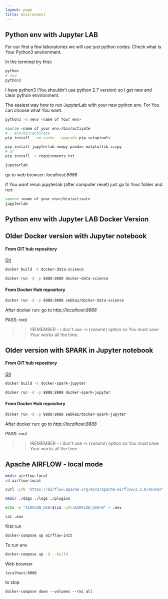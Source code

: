 ```yaml
---
layout: page
title: Environment
---
```


## Python env with Jupyter LAB

For our first a few laboratories we will use just python codes. 
Check what is Your Python3 environment. 

In the terminal try first:
```bash
python
# and
python3
```

I have python3 (You shouldn't use python 2.7 version) so i get new and clear python environment.


The easiest way how to run JupyterLab with your new python env. 
For _<name of Your env>_ You can choose what You want. 

```bash
python3 -m venv <name of Your env>

source <name of your env>/bin/activate
# . env/bin/activate
pip install --no-cache --upgrade pip setuptools

pip install jupyterlab numpy pandas matplotlib scipy
# or
pip install -r requirements.txt

jupyterlab
```
go to web browser: _localhost:8888_

If You want rerun jupyterlab (after computer reset) just go to Your folder and run: 

```bash
source <name of your env>/bin/activate
jupyterlab
```


## Python env with Jupyter LAB Docker Version


## Older Docker version with Jupyter notebook

#### From GIT hub repository
[Git](https://github.com/sebkaz/docker-data-science)

```bash
docker build -t docker-data-science

docker run -d -p 8888:8888 docker-data-science
```

#### From Docker Hub repository

```bash
docker run -d -p 8888:8888 sebkaz/docker-data-science
```

After docker run: go to _http://localhost:8888_

PASS: root

>> !REMEMBER - I don't use -v (_volume_) option so You must save Your works all the time.

## Older version with SPARK in Jupyter notebook

#### From GIT hub repository
[Git](https://github.com/sebkaz/docker-spark-jupyter)

```bash
docker build -t docker-spark-jupyter

docker run -d -p 8888:8888 docker-spark-jupyter
```

#### From Docker Hub repository

```bash
docker run -d -p 8888:8888 sebkaz/docker-spark-jupyter
```

After docker run: go to _http://localhost:8888_

PASS: root

>> !REMEMBER - I don't use -v (_volume_) option so You must save Your works all the time.


## Apache AIRFLOW - local mode 

```bash
mkdir airflow-local
cd airflow-local

curl -LfO 'https://airflow.apache.org/docs/apache-airflow/2.3.0/dockert-compose.yaml'

mkdir ./dags ./logs ./plugins

echo -e "AIRFLOW_UID=$(id -u)\nAIRFLOW_GID=0" > .env

cat .env
```


first run
```bash
docker-compose up airflow-init
```

To run env 
```bash
docker-compose up -d --build
```

Web browser
```
localhost:8080
```

to stop 
```
docker-compose down --volumes --rmi all
```